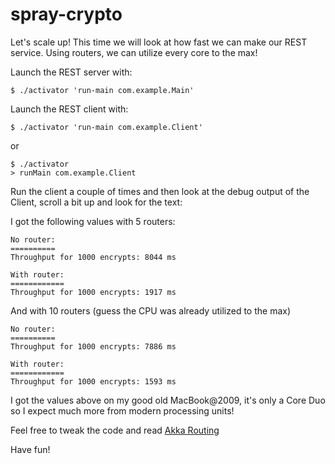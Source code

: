 # spray-crypto
Let's scale up! This time we will look at how fast we can make our REST service. Using routers, we can utilize 
every core to the max! 

Launch the REST server with:

    $ ./activator 'run-main com.example.Main'
    
Launch the REST client with:

    $ ./activator 'run-main com.example.Client'
    
or
    
    $ ./activator
    > runMain com.example.Client

Run the client a couple of times and then look at the debug output of the Client, scroll a bit up and look for the text:

I got the following values with 5 routers:

    No router:
    ==========
    Throughput for 1000 encrypts: 8044 ms
    
    With router:
    ============
    Throughput for 1000 encrypts: 1917 ms
    
And with 10 routers (guess the CPU was already utilized to the max)
    
    No router:
    ==========
    Throughput for 1000 encrypts: 7886 ms
    
    With router:
    ============
    Throughput for 1000 encrypts: 1593 ms

I got the values above on my good old MacBook@2009, it's only a Core Duo so I expect much more from modern processing
units!

Feel free to tweak the code and read [Akka Routing](http://doc.akka.io/docs/akka/snapshot/scala/routing.html)

Have fun!